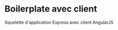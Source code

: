 Boilerplate avec client
=======================

Squelette d'application Express avec client AngularJS
